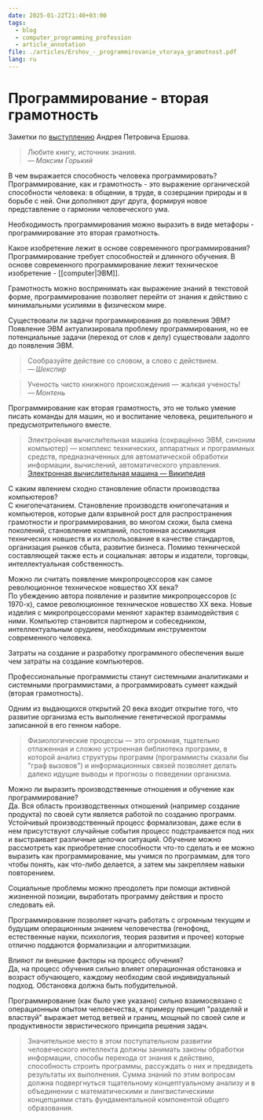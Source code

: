 ```yaml
---
date: 2025-01-22T21:40+03:00
tags:
  - blog
  - computer_programming_profession
  - article_annotation
file: ./articles/Ershov_-_programmirovanie_vtoraya_gramotnost.pdf
lang: ru
---
```


# Программирование - вторая грамотность

Заметки по
[выступлению](./articles/Ershov_-_programmirovanie_vtoraya_gramotnost.pdf)
Андрея Петровича Ершова.

> Любите книгу, источник знания.\
> — <cite>Максим Горький</cite>

В чем выражается способность человека программировать?
<br class="f">
Программирование, как и грамотность - это выражение органической способности
человека: в общении, в труде, в созерцании природы и в борьбе с ней. Они
дополняют друг друга, формируя новое представление о гармонии человеческого ума.

Необходимость программирования можно выразить в виде метафоры - программирование
это вторая грамотность.

Какое изобретение лежит в основе современного программирования?
<br class="f">
Программирование требует способностей и длинного обучения. В основе современного
программирование лежит техническое изобретение - [[computer|ЭВМ]].

Грамотность можно воспринимать как выражение знаний в текстовой форме,
программирование позволяет перейти от знания к действию с минимальными усилиями
в физическом мире.

Существовали ли задачи программирования до появления ЭВМ?
<br class="f">
Появление ЭВМ актуализировала проблему программирования, но ее потенциальные
задачи (переход от слов к делу) существовали задолго до появления ЭВМ.

> Сообразуйте действие со словом, а слово с действием.\
> — <cite>Шекспир</cite>

> Ученость чисто книжного происхождения — жалкая ученость!\
> — <cite>Монтень</cite>

Программирование как вторая грамотность, это не только умение писать команды для
машин, но и воспитание человека, решительного и предусмотрительного вместе.

> Электро́нная вычисли́тельная маши́на (сокращённо ЭВМ, синоним компьютер) —
> комплекс технических, аппаратных и программных средств, предназначенных для
> автоматической обработки информации, вычислений, автоматического управления.
> [Электронная вычислительная машина — Википедия](https://ru.wikipedia.org/wiki/%D0%AD%D0%BB%D0%B5%D0%BA%D1%82%D1%80%D0%BE%D0%BD%D0%BD%D0%B0%D1%8F_%D0%B2%D1%8B%D1%87%D0%B8%D1%81%D0%BB%D0%B8%D1%82%D0%B5%D0%BB%D1%8C%D0%BD%D0%B0%D1%8F_%D0%BC%D0%B0%D1%88%D0%B8%D0%BD%D0%B0)

С каким явлением сходно становление области производства компьютеров?
<br class="f">
С книгопечатанием. Становление производств книгопечатания и компьютеров, которые
дали взрывной рост для распространения грамотности и программирования, во многом
схожи, была смена поколений, становление компаний, постоянная ассимиляция
технических новшеств и их использование в качестве стандартов, организация
рынков сбыта, развитие бизнеса. Помимо технической составляющей также есть и
социальная: авторы и издатели, торговцы, интеллектуальная собственность.

Можно ли считать появление микропроцессоров как самое революционное техническое
новшество XX века?
<br class="f">
По убеждению автора появление и развитие микропроцессоров (с 1970-х), самое
революционное техническое новшество XX века. Новые изделия с микропроцессорами
меняют характер взаимодействия с ними. Компьютер становится партнером и
собеседником, интеллектуальным орудием, необходимым инструментом современного
человека.

Затраты на создание и разработку программного обеспечения выше чем затраты на
создание компьютеров.

Профессиональные программисты станут системными аналитиками и системными
программистами, а программировать сумеет каждый (вторая грамотность).

Одним из выдающихся открытий 20 века входит открытие того, что развитие
организма есть выполнение генетической программы записанной в его генном наборе.

> Физиологические процессы — это огромная, тщательно отлаженная и сложно
> устроенная библиотека программ, в которой анализ структуры программ
> (программисты сказали бы "граф вызовов") и информационных связей позволяет
> делать далеко идущие выводы и прогнозы о поведении организма.

Можно ли выразить производственные отношения и обучение как программирование?
<br class="f">
Да. Вся область производственных отношений (например создание продукта) по своей
сути является работой по созданию программ. Устойчивый производственный процесс
формализован, даже если в нем присутствуют случайные события процесс
подстраивается под них и выстраивает различные цепочки ситуаций.
Обучение можно рассмотреть как приобретение способности что-то сделать и ее
можно выразить как программирование, мы учимся по программам, для того чтобы
понять, как что-либо делается, а затем мы закрепляем навыки повторением.

Социальные проблемы можно преодолеть при помощи активной жизненной позиции,
выработать программу действия и просто следовать ей.

Программирование позволяет начать работать с огромным текущим и будущим
операционным знанием человечества (генофонд, естественные науки, психология,
теория развития и прочее) которые отлично поддаются формализации и
алгоритмизации.

Влияют ли внешние факторы на процесс обучения?
<br class="f">
Да, на процесс обучения сильно влияет операционная обстановка и возраст
обучающего, каждому необходим свой индивидуальный подход. Обстановка должна быть
побудительной.

Программирование (как было уже указано) сильно взаимосвязано с операционным
опытом человечества, к примеру принцип "разделяй и властвуй" выражает метод
ветвей и границ, мощный по своей силе и продуктивности эвристического принципа
решения задач.

> Значительное место в этом поступательном развитии человеческого интеллекта
> должны занимать законы обработки информации, способы перехода от знания к
> действию, способность строить программы, рассуждать о них и предвидеть
> результаты их выполнения. Сумма знаний по этим вопросам должна подвергнуться
> тщательному концептуальному анализу и в объединении с математическими и
> лингвистическими концепциями стать фундаментальной компонентой общего
> образования.

